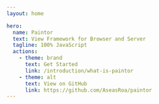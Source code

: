 ```yaml
---
layout: home

hero:
  name: Paintor
  text: View Framework for Browser and Server
  tagline: 100% JavaScript
  actions:
    - theme: brand
      text: Get Started
      link: /introduction/what-is-paintor
    - theme: alt
      text: View on GitHub
      link: https://github.com/AseasRoa/paintor
---
```

